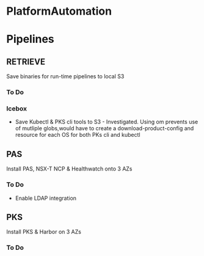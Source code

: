 # PlatformAutomation


# Pipelines

## RETRIEVE
Save binaries for run-time pipelines to local S3


### To Do ###


### Icebox ###
* Save Kubectl & PKS cli tools to S3 - Investigated.  Using om prevents use of mutliple globs,would have to create a download-product-config and resource for each OS for both PKs cli and kubectl

## PAS
Install PAS, NSX-T NCP & Healthwatch onto 3 AZs

### To Do ###
* Enable LDAP integration

## PKS
Install PKS & Harbor on 3 AZs
### To Do ###
